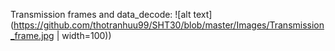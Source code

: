 Transmission frames and data_decode:
![alt text](https://github.com/thotranhuu99/SHT30/blob/master/Images/Transmission_frame.jpg | width=100))
